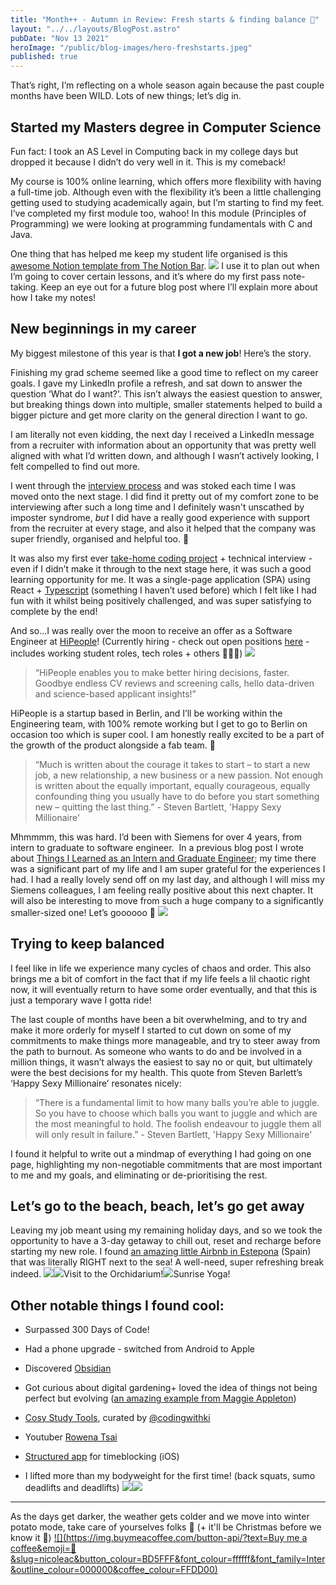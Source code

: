 ```yaml
---
title: "Month++ - Autumn in Review: Fresh starts & finding balance 🍂"
layout: "../../layouts/BlogPost.astro"
pubDate: "Nov 13 2021"
heroImage: "/public/blog-images/hero-freshstarts.jpeg"
published: true
---
```


That’s right, I’m reflecting on a whole season again because the past couple months have been WILD. Lots of new things; let’s dig in.

## Started my Masters degree in Computer Science

Fun fact: I took an AS Level in Computing back in my college days but dropped it because I didn’t do very well in it. This is my comeback!

My course is 100% online learning, which offers more flexibility with having a full-time job. Although even with the flexibility it’s been a little challenging getting used to studying academically again, but I’m starting to find my feet. I’ve completed my first module too, wahoo! In this module (Principles of Programming) we were looking at programming fundamentals with C and Java.

One thing that has helped me keep my student life organised is this [awesome Notion template from The Notion Bar](https://thenotionbar.com/aesthetic-notion-templates/student-semester-dashboard).
![](__GHOST_URL__/content/images/2021/11/image.png)
I use it to plan out when I’m going to cover certain lessons, and it’s where do my first pass note-taking. Keep an eye out for a future blog post where I’ll explain more about how I take my notes!

## New beginnings in my career

My biggest milestone of this year is that **I got a new job**! Here’s the story.

Finishing my grad scheme seemed like a good time to reflect on my career goals. I gave my LinkedIn profile a refresh, and sat down to answer the question ‘What do I want?’. This isn’t always the easiest question to answer, but breaking things down into multiple, smaller statements helped to build a bigger picture and get more clarity on the general direction I want to go.

I am literally not even kidding, the next day I received a LinkedIn message from a recruiter with information about an opportunity that was pretty well aligned with what I’d written down, and although I wasn’t actively looking, I felt compelled to find out more.

I went through the [interview process](https://www.notion.so/Our-interview-process-6f0177ac18754a81b8643f06668e1229) and was stoked each time I was moved onto the next stage. I did find it pretty out of my comfort zone to be interviewing after such a long time and I definitely wasn't unscathed by imposter syndrome, *but* I did have a really good experience with support from the recruiter at every stage, and also it helped that the company was super friendly, organised and helpful too. 🥰

It was also my first ever [take-home coding project](https://image-search-app-ts-react.netlify.app/) + technical interview - even if I didn’t make it through to the next stage here, it was such a good learning opportunity for me. It was a single-page application (SPA) using React + [Typescript](https://www.typescriptlang.org/) (something I haven’t used before) which I felt like I had fun with it whilst being positively challenged, and was super satisfying to complete by the end!

And so...I was really over the moon to receive an offer as a Software Engineer at [HiPeople](https://www.hipeople.io/)! (Currently hiring - check out open positions [here](https://www.notion.so/Working-at-HiPeople-f9a2a77283bf4274a14ea725d1cede35) - includes working student roles, tech roles + others 👩🏻‍💻)
![](__GHOST_URL__/content/images/2021/11/image-1.png)
> “HiPeople enables you to make better hiring decisions, faster. Goodbye endless CV reviews and screening calls, hello data-driven and science-based applicant insights!”

HiPeople is a startup based in Berlin, and I’ll be working within the Engineering team, with 100% remote working but I get to go to Berlin on occasion too which is super cool. I am honestly really excited to be a part of the growth of the product alongside a fab team. 👊 

> “Much is written about the courage it takes to start – to start a new job, a new relationship, a new business or a new passion. Not enough is written about the equally important, equally courageous, equally confounding thing you usually have to do before you start something new – quitting the last thing.” - Steven Bartlett, 'Happy Sexy Millionaire'

Mhmmmm, this was hard. I’d been with Siemens for over 4 years, from intern to graduate to software engineer.  In a previous blog post I wrote about [Things I Learned as an Intern and Graduate Engineer](__GHOST_URL__/5-things-i-learned-as-an-intern-and-graduate-engineer/); my time there was a significant part of my life and I am super grateful for the experiences I had. I had a really lovely send off on my last day, and although I will miss my Siemens colleagues, I am feeling really positive about this next chapter. It will also be interesting to move from such a huge company to a significantly smaller-sized one! Let’s goooooo 🚀
![](__GHOST_URL__/content/images/2021/11/image-8.png)
## Trying to keep balanced

I feel like in life we experience many cycles of chaos and order. This also brings me a bit of comfort in the fact that if my life feels a lil chaotic right now, it will eventually return to have some order eventually, and that this is just a temporary wave I gotta ride!

The last couple of months have been a bit overwhelming, and to try and make it more orderly for myself I started to cut down on some of my commitments to make things more manageable, and try to steer away from the path to burnout. As someone who wants to do and be involved in a million things, it wasn’t always the easiest to say no or quit, but ultimately were the best decisions for my health. This quote from Steven Barlett’s ‘Happy Sexy Millionaire’ resonates nicely:

> “There is a fundamental limit to how many balls you’re able to juggle. So you have to choose which balls you want to juggle and which are the most meaningful to hold. The foolish endeavour to juggle them all will only result in failure.” - Steven Bartlett, 'Happy Sexy Millionaire'

I found it helpful to write out a mindmap of everything I had going on one page, highlighting my non-negotiable commitments that are most important to me and my goals, and eliminating or de-prioritising the rest.

## Let’s go to the beach, beach, let’s go get away

Leaving my job meant using my remaining holiday days, and so we took the opportunity to have a 3-day getaway to chill out, reset and recharge before starting my new role. I found [an amazing little Airbnb in Estepona](https://www.airbnb.co.uk/rooms/42213330?adults=2&amp;check_in=2021-10-25&amp;check_out=2021-10-27&amp;translate_ugc=false&amp;federated_search_id=d0444acd-4213-4932-ac57-d6c3be8bf4db&amp;source_impression_id=p3_1632862475_Vm7dFGV4l2ZiRjQk&amp;guests=1) (Spain) that was literally RIGHT next to the sea! A well-need, super refreshing break indeed.
![](__GHOST_URL__/content/images/2021/11/image-4.png)![](__GHOST_URL__/content/images/2021/11/image-5.png)Visit to the Orchidarium!![](__GHOST_URL__/content/images/2021/11/image-7.png)Sunrise Yoga!
## Other notable things I found cool:

-	Surpassed 300 Days of Code!

-	Had a phone upgrade - switched from Android to Apple

-	Discovered [Obsidian](https://obsidian.md/)

-	Got curious about digital gardening+ loved the idea of things not being perfect but evolving ([an amazing example from Maggie Appleton](https://maggieappleton.com/garden/))

-	[Cosy Study Tools](https://www.instagram.com/p/CUIWrWVg6OR/), curated by [@codingwithki](https://www.instagram.com/codingwithki)

-	Youtuber [Rowena Tsai](https://www.youtube.com/c/RowenaTsai)

-	[Structured app](https://structured.today/) for timeblocking (iOS)

-	I lifted more than my bodyweight for the first time! (back squats, sumo deadlifts and deadlifts)
![](__GHOST_URL__/content/images/2021/11/image-2.png)![](__GHOST_URL__/content/images/2021/11/image-3.png)
---

As the days get darker, the weather gets colder and we move into winter potato mode, take care of yourselves folks 💜 (+ it'll be Christmas before we know it 🎄)
[![](https://img.buymeacoffee.com/button-api/?text=Buy me a coffee&emoji=🌸&slug=nicoleac&button_colour=BD5FFF&font_colour=ffffff&font_family=Inter&outline_colour=000000&coffee_colour=FFDD00)](https://www.buymeacoffee.com/nicoleac)

